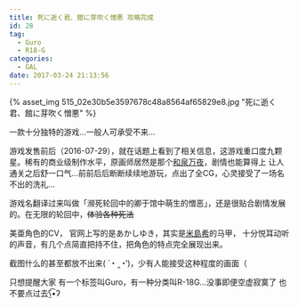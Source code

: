 ```yaml
---
title: 死に逝く君、館に芽吹く憎悪 攻略完成
id: 28
tag:
  - Guro
  - R18-G
categories:
  - GAL
date: 2017-03-24 21:13:56
---
```

{% asset_img 515_02e30b5e3597678c48a8564af65829e8.jpg "死に逝く君、館に芽吹く憎悪" %}

一款十分独特的游戏…一般人可承受不来…

<!--more-->

游戏发售前后（2016-07-29），就在话题上看到了相关信息，这游戏重口度九颗星。稀有的商业级制作水平，原画师居然是那个[和泉万夜](https://ja.wikipedia.org/wiki/%E5%92%8C%E6%B3%89%E4%B8%87%E5%A4%9C)，剧情也能算得上 让人通关之后舒一口气…前前后后断断续续地游玩，点出了全CG，心灵接受了一场名不出的洗礼…

游戏名翻译过来叫做「濒死轮回中的卿于馆中萌生的憎恶」，还是很贴合剧情发展的。在无限的轮回中，~~体验各种死法~~

美亜角色的CV， 官网上写的是あかしゆき，其实是[米島希](https://bgm.tv/person/8055)的马甲， 十分悦耳动听的声音，有几个点简直把持不住，把角色的特点完全展现出来。

截图什么的甚至都放不出来( ´◔ ‸◔&#8217;)，少有人能接受这种程度的画面（

只想提醒大家 有一个标签叫Guro，有一种分类叫R-18G…没事即便空虚寂寞了 也不要点过去ʕ̫͡•ʔ
